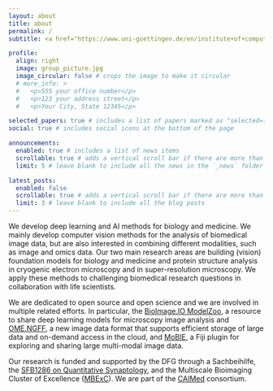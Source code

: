 ```yaml
---
layout: about
title: about
permalink: /
subtitle: <a href="https://www.uni-goettingen.de/en/institute+of+computer+science/619480.html">Institute of Computer Science</a>, Georg-August Universität Göttingen

profile:
  align: right
  image: group_picture.jpg
  image_circular: false # crops the image to make it circular
  # more_info: >
  #   <p>555 your office number</p>
  #   <p>123 your address street</p>
  #   <p>Your City, State 12345</p>

selected_papers: true # includes a list of papers marked as "selected={true}"
social: true # includes social icons at the bottom of the page

announcements:
  enabled: true # includes a list of news items
  scrollable: true # adds a vertical scroll bar if there are more than 3 news items
  limit: 5 # leave blank to include all the news in the `_news` folder

latest_posts:
  enabled: false
  scrollable: true # adds a vertical scroll bar if there are more than 3 new posts items
  limit: 3 # leave blank to include all the blog posts
---
```


We develop deep learning and AI methods for biology and medicine. We mainly develop computer vision methods for the analysis of biomedical image data, but are also interested in combining different modalities, such as image and omics data. Our two main research areas are building (vision) foundation models for biology and medicine and protein structure analysis in cryogenic electron microscopy and in super-resolution microscopy. We apply these methods to challenging biomedical research questions in collaboration with life scientists.

We are dedicated to open source and open science and we are involved in multiple related efforts. In particular, the [BioImage.IO ModelZoo](https://bioimage.io/#/models), a resource to share deep learning models for microscopy image analysis and [OME.NGFF](https://www.nature.com/articles/s41592-021-01326-w), a new image data format that supports efficient storage of large data and on-demand access in the cloud, and [MoBIE](https://mobie.github.io), a Fiji plugin for exploring and sharing large multi-modal image data.

Our research is funded and supported by the DFG through a Sachbeihilfe, the [SFB1286 on Quantitative Synaptology](https://www.sfb1286.de), and the Multiscale Bioimaging Cluster of Excellence ([MBExC](https://mbexc.de/de/)). We are part of the [CAIMed](https://caimed.de/en/) consortium.

<!-- Link to your social media connections, too. This theme is set up to use [Font Awesome icons](https://fontawesome.com/) and [Academicons](https://jpswalsh.github.io/academicons/), like the ones below. Add your Facebook, Twitter, LinkedIn, Google Scholar, or just disable all of them. -->
